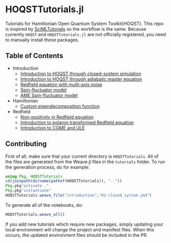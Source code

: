 # HOQSTTutorials.jl
Tutorials for Hamiltonian Open Quantum System Toolkit(HOQST). This repo is inspired by [SciMLTutorials](https://github.com/SciML/SciMLTutorials.jl) so the workflow is the same. Because currently `HOQST` and `HOQSTTutorials.jl` are not officially registered, you need to manually install these packages.

## Table of Contents

- Introduction
  - [Introduction to HOQST through closed-system simulation](https://uscqserver.github.io/HOQSTTutorials.jl/html/introduction/01-closed_system.html)
  - [Introduction to HOQST through adiabatic master equation](https://uscqserver.github.io/HOQSTTutorials.jl/html/introduction/02-single_qubit_ame.html)
  - [Redfield equation with multi-axis noise](https://uscqserver.github.io/HOQSTTutorials.jl/html/introduction/03-redfield_multi_axis_noise.html)
  - [Spin-fluctuator model](https://uscqserver.github.io/HOQSTTutorials.jl/html/introduction/04-spin_fluctuators.html)
  - [AME Spin-fluctuator model](https://uscqserver.github.io/HOQSTTutorials.jl/html/introduction/05-ame_spin_fluctuators.html)
- Hamiltonian
  - [Custom eigendecomposition function](https://uscqserver.github.io/HOQSTTutorials.jl/html/hamiltonian/01-custom-eigen.html)
- Redfield
  - [Non-positivity in Redfield equation](https://uscqserver.github.io/HOQSTTutorials.jl/html/redfield/01-non_positivity_redfield.html)
  - [Introduction to polaron transformed Redfield equation](https://uscqserver.github.io/HOQSTTutorials.jl/html/redfield/02-polaron-transformed-redfield.html)
  - [Introduction to CGME and ULE](https://uscqserver.github.io/HOQSTTutorials.jl/html/redfield/03-CGME_ULE.html)

## Contributing

First of all, make sure that your current directory is `HOQSTTutorials`. All
of the files are generated from the Weave.jl files in the `tutorials` folder.
To run the generation process, do for example:

```julia
using Pkg, HOQSTTutorials
cd(joinpath(dirname(pathof(HOQSTTutorials)), ".."))
Pkg.pkg"activate ."
Pkg.pkg"instantiate"
HOQSTTutorials.weave_file("introduction","01-closed_system.jmd")
```

To generate all of the notebooks, do:

```julia
HOQSTTutorials.weave_all()
```

If you add new tutorials which require new packages, simply updating your local
environment will change the project and manifest files. When this occurs, the
updated environment files should be included in the PR.